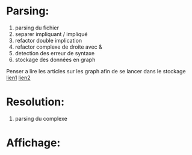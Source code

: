 # Parsing:
  1. parsing du fichier
  2. separer impliquant / impliqué
  3. refactor double implication
  4. refactor complexe de droite avec &
  5. detection des erreur de syntaxe
  6. stockage des données en graph

 Penser a lire les articles sur les graph afin de se lancer dans le stockage
 [lien1](http://www.bogotobogo.com/python/python_graph_data_structures.php)
   [lien2](https://www.python.org/doc/essays/graphs/)


# Resolution:
  1. parsing du complexe

# Affichage:
